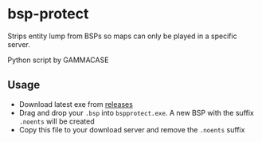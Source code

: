 # bsp-protect
Strips entity lump from BSPs so maps can only be played in a specific server.

Python script by GAMMACASE

## Usage
- Download latest exe from [releases](https://github.com/dysphie/bsp-protect/releases)
- Drag and drop your `.bsp` into `bspprotect.exe`. A new BSP with the suffix `.noents` will be created
- Copy this file to your download server and remove the `.noents` suffix
